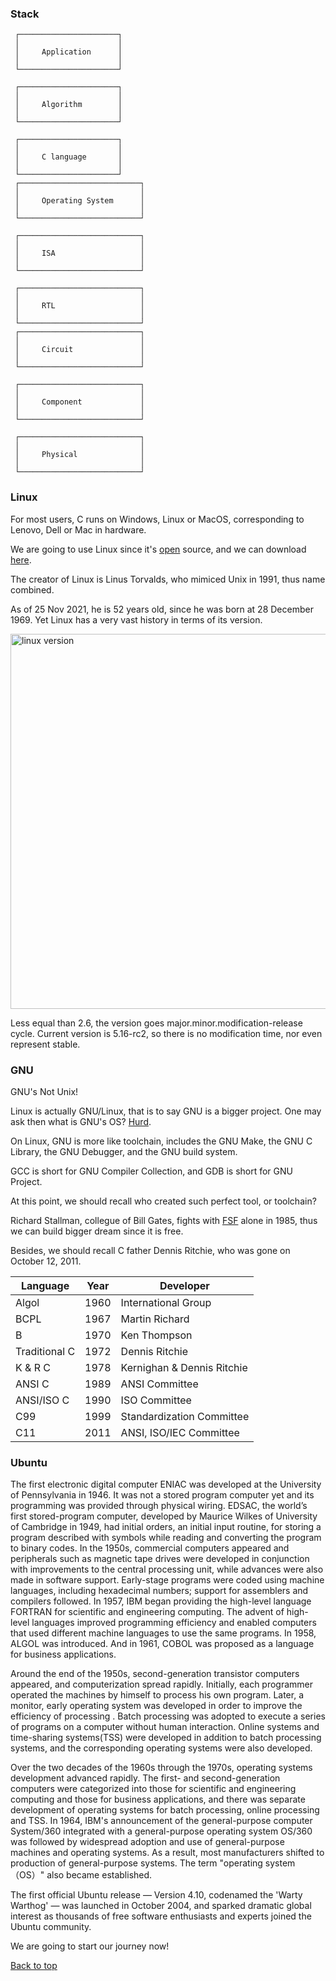 ### Stack

     ┌──────────────────────┐
     │                      │
     │     Application      │
     │                      │
     └──────────────────────┘

     ┌──────────────────────┐
     │                      │
     │     Algorithm        │
     │                      │
     └──────────────────────┘

     ┌──────────────────────┐
     │                      │
     │     C language       │
     │                      │
     └──────────────────────┘
     ┌───────────────────────────┐
     │                           │
     │     Operating System      │
     │                           │
     └───────────────────────────┘

     ┌───────────────────────────┐
     │                           │
     │     ISA                   │
     │                           │
     └───────────────────────────┘

     ┌───────────────────────────┐
     │                           │
     │     RTL                   │
     │                           │
     └───────────────────────────┘
     ┌───────────────────────────┐
     │                           │
     │     Circuit               │
     │                           │
     └───────────────────────────┘

     ┌───────────────────────────┐
     │                           │
     │     Component             │
     │                           │
     └───────────────────────────┘

     ┌───────────────────────────┐
     │                           │
     │     Physical              │
     │                           │
     └───────────────────────────┘

### Linux

For most users, C runs on Windows, Linux or MacOS, corresponding to Lenovo, Dell or Mac in hardware.

We are going to use Linux since it's [open](https://github.com/torvalds/linux) source, and we can download [here](https://www.kernel.org/).

The creator of Linux is Linus Torvalds, who mimiced Unix in 1991, thus name combined. 

As of 25 Nov 2021, he is 52 years old, since he was born at 28 December 1969. Yet Linux has a very vast history in terms of its version.

<img src="./asset/linux_distro.png" alt="linux version" width="600" height="600">

Less equal than 2.6, the version goes major.minor.modification-release cycle. Current version is 5.16-rc2, so there is no modification time, nor even represent stable.

### GNU

GNU's Not Unix! 

Linux is actually GNU/Linux, that is to say GNU is a bigger project. One may ask then what is GNU's OS? [Hurd](https://www.gnu.org/software/hurd/).

On Linux, GNU is more like toolchain, includes the GNU Make, the GNU C Library, the GNU Debugger, and the GNU build system.

GCC is short for GNU Compiler Collection, and GDB is short for GNU Project.

At this point, we should recall who created such perfect tool, or toolchain?

Richard Stallman, collegue of Bill Gates, fights with [FSF](https://my.fsf.org/join?mtm_campaign=frfall2021&mtm_source=appeal) alone in 1985, thus we can build bigger dream since it is free.

Besides, we should recall C father Dennis Ritchie, who was gone on October 12, 2011. 

| Language      | Year | Developer                  |
|---------------|------|----------------------------|
| Algol         | 1960 | International Group        |
| BCPL          | 1967 | Martin Richard             |
| B             | 1970 | Ken Thompson               |
| Traditional C | 1972 | Dennis Ritchie             |
| K & R C       | 1978 | Kernighan & Dennis Ritchie |
| ANSI C        | 1989 | ANSI Committee             |
| ANSI/ISO C    | 1990 | ISO Committee              |
| C99           | 1999 | Standardization Committee  |
| C11           | 2011 | ANSI, ISO/IEC Committee    |

### Ubuntu

The first electronic digital computer ENIAC was developed at the University of Pennsylvania in 1946. It was not a stored program computer yet and its programming was provided through physical wiring. EDSAC, the world’s first stored-program computer, developed by Maurice Wilkes of University of Cambridge in 1949, had initial orders, an initial input routine, for storing a program described with symbols while reading and converting the program to binary codes. In the 1950s, commercial computers appeared and peripherals such as magnetic tape drives were developed in conjunction with improvements to the central processing unit, while advances were also made in software support. Early-stage programs were coded using machine languages, including hexadecimal numbers; support for assemblers and compilers followed. In 1957, IBM began providing the high-level language FORTRAN for scientific and engineering computing. The advent of high-level languages improved programming efficiency and enabled computers that used different machine languages to use the same programs. In 1958, ALGOL was introduced. And in 1961, COBOL was proposed as a language for business applications.

Around the end of the 1950s, second-generation transistor computers appeared, and computerization spread rapidly. Initially, each programmer operated the machines by himself to process his own program. Later, a monitor, early operating system was developed in order to improve the efficiency of processing . Batch processing was adopted to execute a series of programs on a computer without human interaction. Online systems and time-sharing systems(TSS) were developed in addition to batch processing systems, and the corresponding operating systems were also developed.

Over the two decades of the 1960s through the 1970s, operating systems development advanced rapidly. The first- and second-generation computers were categorized into those for scientific and engineering computing and those for business applications, and there was separate development of operating systems for batch processing, online processing and TSS. In 1964, IBM's announcement of the general-purpose computer System/360 integrated with a general-purpose operating system OS/360 was followed by widespread adoption and use of general-purpose machines and operating systems. As a result, most manufacturers shifted to production of general-purpose systems. The term "operating system （OS）" also became established. 

The first official Ubuntu release — Version 4.10, codenamed the 'Warty Warthog' — was launched in October 2004, and sparked dramatic global interest as thousands of free software enthusiasts and experts joined the Ubuntu community. 

We are going to start our journey now!

<a href="#top">Back to top</a>











































































































